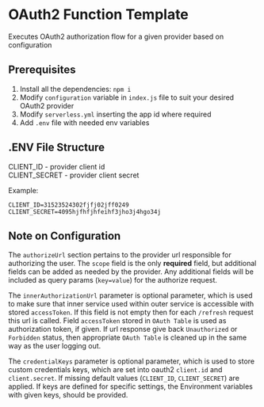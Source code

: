 # OAuth2 Function Template
Executes OAuth2 authorization flow for a given provider based on configuration

## Prerequisites
1. Install all the dependencies: `npm i`
2. Modify `configuration` variable in `index.js` file to suit your desired OAuth2 provider
3. Modify `serverless.yml` inserting the app id where required
4. Add `.env` file with needed env variables

## .ENV File Structure
CLIENT_ID - provider client id  
CLIENT_SECRET - provider client secret  

Example:
~~~~
CLIENT_ID=31523524302fjfj02jff0249
CLIENT_SECRET=4095hjfhfjhfeihf3jho3j4hgo34j
~~~~

## Note on Configuration
The `authorizeUrl` section pertains to the provider url responsible for authorizing the user. The `scope`
field is the only **required** field, but additional fields can be added as needed by the provider. Any
additional fields will be included as query params (`key=value`) for the authorize request.

The `innerAuthorizationUrl` parameter is optional parameter, which is used to make sure that inner 
service used within outer service is accessible with stored `accessToken`. If this field is not
empty then for each `/refresh` request this url is called. Field `accessToken` stored in 
`OAuth Table` is used as authorization token, if given. If url response give back `Unauthorized` or 
`Forbidden` status, then appropriate `OAuth Table` is cleaned up in the same way as the user
 logging out.
 
The `credentialKeys` parameter is optional parameter, which is used to store custom credentials keys,
which are set into oauth2 `client.id` and `client.secret`. If missing default values (`CLIENT_ID`, `CLIENT_SECRET`) 
are applied. If keys are defined for specific settings, the Environment variables with given keys, should be provided.